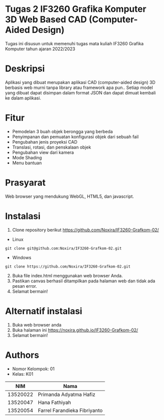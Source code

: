 # Tugas 2 IF3260 Grafika Komputer 3D Web Based CAD (Computer-Aided Design)
Tugas ini disusun untuk memenuhi tugas mata kuliah IF3260 Grafika Komputer tahun ajaran 2022/2023

# Deskripsi
Aplikasi yang dibuat merupakan aplikasi CAD (computer-aided design) 3D berbasis web murni tanpa library atau framework apa pun.. Setiap model yang dibuat dapat disimpan dalam format JSON dan dapat dimuat kembali ke dalam aplikasi.

# Fitur
- Pemodelan 3 buah objek berongga yang berbeda
- Penyimpanan dan pemuatan konfigurasi objek dari sebuah fail
- Pengubahan jenis proyeksi CAD
- Translasi, rotasi, dan penskalaan objek
- Pengubahan view dari kamera
- Mode Shading
- Menu bantuan

# Prasyarat
Web browser yang mendukung WebGL, HTML5, dan javascript.

# Instalasi
1. Clone repository berikut https://github.com/Noxira/IF3260-Grafkom-02/ 
- Linux
```
git clone git@github.com:Noxira/IF3260-Grafkom-02.git
```
- Windows
```
git clone https://github.com/Noxira/IF3260-Grafkom-02.git
```
2. Buka file index.html menggunakan web browser Anda.
3. Pastikan canvas berhasil ditampilkan pada halaman web dan tidak ada pesan error.
4. Selamat bermain!

# Alternatif instalasi
1. Buka web browser anda
2. Buka halaman ini https://noxira.github.io/IF3260-Grafkom-02/
3. Selamat bermain!


# Authors
- Nomor Kelompok: 01 
- Kelas: K01

|NIM|Nama|
|---|---|
|13520022|Primanda Adyatma Hafiz|
|13520047|Hana Fathiyah|
|13520054|Farrel Farandieka Fibriyanto|

